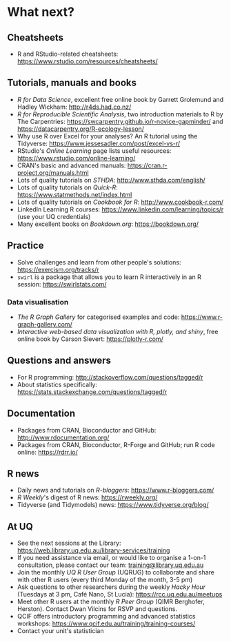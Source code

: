 # What next?

## Cheatsheets

* R and RStudio-related cheatsheets: https://www.rstudio.com/resources/cheatsheets/

## Tutorials, manuals and books

* _R for Data Science_, excellent free online book by Garrett Grolemund and Hadley Wickham: http://r4ds.had.co.nz/
* _R for Reproducible Scientific Analysis_, two introduction materials to R by The Carpentries: https://swcarpentry.github.io/r-novice-gapminder/ and https://datacarpentry.org/R-ecology-lesson/
* Why use R over Excel for your analyses? An R tutorial using the Tidyverse: https://www.jessesadler.com/post/excel-vs-r/
* RStudio's _Online Learning_ page lists useful resources: https://www.rstudio.com/online-learning/
* CRAN's basic and advanced manuals: https://cran.r-project.org/manuals.html
* Lots of quality tutorials on _STHDA_: http://www.sthda.com/english/
* Lots of quality tutorials on _Quick-R_: https://www.statmethods.net/index.html
* Lots of quality tutorials on _Cookbook for R_: http://www.cookbook-r.com/
* LinkedIn Learning R courses: https://www.linkedin.com/learning/topics/r (use your UQ credentials)
* Many excellent books on _Bookdown.org_: https://bookdown.org/

## Practice

* Solve challenges and learn from other people's solutions: https://exercism.org/tracks/r
* `swirl` is a package that allows you to learn R interactively in an R session: https://swirlstats.com/

### Data visualisation

* _The R Graph Gallery_ for categorised examples and code: https://www.r-graph-gallery.com/
* _Interactive web-based data visualization with R, plotly, and shiny_, free online book by Carson Sievert: https://plotly-r.com/

## Questions and answers

* For R programming: http://stackoverflow.com/questions/tagged/r
* About statistics specifically: https://stats.stackexchange.com/questions/tagged/r

## Documentation

* Packages from CRAN, Bioconductor and GitHub: http://www.rdocumentation.org/
* Packages from CRAN, Bioconductor, R-Forge and GitHub; run R code online: https://rdrr.io/

## R news

* Daily news and tutorials on _R-bloggers_: https://www.r-bloggers.com/
* _R Weekly_'s digest of R news: https://rweekly.org/
* Tidyverse (and Tidymodels) news: https://www.tidyverse.org/blog/

## At UQ

* See the next sessions at the Library: https://web.library.uq.edu.au/library-services/training
* If you need assistance via email, or would like to organise a 1-on-1 consultation, please contact our team: training@library.uq.edu.au
* Join the monthly _UQ R User Group_ (UQRUG) to collaborate and share with other R users (every third Monday of the month, 3-5 pm)
* Ask questions to other researchers during the weekly _Hacky Hour_ (Tuesdays at 3 pm, Café Nano, St Lucia): https://rcc.uq.edu.au/meetups
* Meet other R users at the monthly _R Peer Group_ (QIMR Berghofer, Herston). Contact Dwan Vilcins for RSVP and questions.
* QCIF offers introductory programming and advanced statistics workshops: https://www.qcif.edu.au/training/training-courses/
* Contact your unit's statistician
